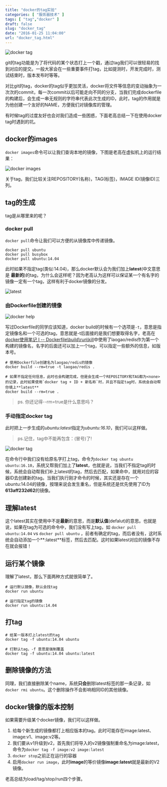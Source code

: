 ```yaml
---
title: "docker的tag实验"
categories: [ "服务器技术" ]
tags: [ "tag","docker" ]
draft: false
slug: "docker_tag"
date: "2016-01-25 11:04:00"
url: "docker_tag.html"
---
```


![docker tag][1]

git的tag功能是为了将代码的某个状态打上一个戳，通过tag我们可以很轻易的找到对应的提交。一般大家会在一些重要事件打tag，比如提测时，开发完成时，测试结束时，版本发布时等等。

对比git的tag，docker的tag似乎更加灵活，docker将文件等信息的变动抽象为一次次的commit，每一次commit以后可能走向不同的分支，当我们完成dockerfile的构建后，会生成一串无规则的字符串代表此次生成的ID，此时，tag的作用就是为他创建一个友好的NAME，方便我们对镜像库的管理。

有时候tag的过度友好也会对我们造成一些困惑，下面老高总结一下在使用docker tag时遇到的坑。

<!--more-->

## docker的images

`docker images`命令可以让我们查询本地的镜像，下图是老高在虚拟机上的运行结果：

![docker images][2]

关于tag，我们比较关注REPOSITORY(名称)，TAG(标签)，IMAGE ID(镜像ID)三列。

## tag的生成

tag是从哪里来的呢？

### docker pull

`docker pull`命令让我们可以方便的从镜像库中传递镜像。

```docker
docker pull ubuntu
docker pull busybox
docker pull ubuntu:14.04
```

此时如果不指定tag(类似:14.04)，那么docker默认会为我们加上**latest**(中文意思是 **最新的**)的tag，为什么会这样呢？因为老高认为这样可以保证某一个有名字的镜像一定有一个tag，这样有利于docker镜像的分发。

![latest][3]

### 由Dockerfile创建的镜像

![docker help][4]

写过Dockerfile的同学应该知道，docker build的时候有一个选项是`-t`，意思是指定镜像名和一个可选的tag，意思就是-t后面接的是我们想要取得名字，老高在[docker使用笔记 I -- Dockerfile\build\run\kill][5]中使用了laogao/redis作为第一个构建的镜像名，名字的后面还可以加上一个tag，可以指定一些额外的信息，如版本号。

```docker
# 使用Dockerfile创建名为laogao/redis的镜像
docker build --rm=true -t laogao/redis .

# 如果不指定任何信息，此时也会构建完成，但是会生成一个REPOSITORY和TAG都为<none>的记录，此时如果使用`docker tag + ID + 新名称`时，并且不指定tag时，系统会自动帮你填上**latest**
docker build --rm=true .
```

> ps. 你还记得--rm=true是什么意思吗？

### 手动指定docker tag

此时把上一步生成的*ubuntu:latest*指定为*ubuntu:16.10*，我们可以这样做。

> ps.记住，tag中不能再包含：(冒号)了!

![docker tag][6]

在命令行中我们没有给原名字打上tag，命令为`docker tag ubuntu ubuntu:16.10`，系统又帮我们加上了**latest**，也就是说，当我们不指定tag的时候，系统会自动帮我们补上latest的tag，然后去匹配，如果命中，就用对应的容器ID去创建新的tag。当我们执行刚才命令的时候，其实还是存在一个ubuntu:14.04的镜像，按理来说会发生重名，但是系统还是优先使用了ID为**613aff232d62**的镜像。

## 理解latest

这个latest其实在使用中不是**最新**的意思，而是**默认值**(defalut)的意思。也就是说，如果在tag为可选的命令中，我们没有写上tag，如 `docker pull ubuntu:14.04` vs `docker pull ubuntu` ，前者有确定的tag，而后者没有，这时系统会自动添加一个**:latest**标签，然后去匹配。这时如果latest对应的镜像不存在就会报错！

## 运行某个镜像

理解了latest，那么下面两种方式就很简单了。

```docker
# 运行默认镜像，默认会找tag
docker run ubuntu

# 运行指定tag的镜像
docker run ubuntu:14.04
```

## 打tag

```
# 给某一版本打上latest的tag
docker tag -f ubuntu:14.04 ubuntu

# 打默认tag，-f 意思是强制覆盖
docker tag -f ubuntu:14.04 ubuntu:latest
```

## 删除镜像的方法

同理，我们直接删除某个name，系统**只会**删除latest标签的那一条记录，如`docker rmi ubuntu`。这个删除操作不会影响相同ID的其他镜像。

## docker镜像的版本控制

如果需要升级某个docker镜像，我们可以这样做。

1. 给每个新生成的镜像都打上相应版本的tag。此时可能存在image:latest、image:v1、image:v2等。
1. 我们要从v1升级到v2，首先我们将导入的v2镜像强制重命名为image:latest，命令为`docker tag -f image:v2 image:latest`
1. `docker stop`之前正在运行的容器
1. 启用`docker run image`，此时**image**的等价镜像**image:latest**就是最新的V2镜像。


老高总结为load/tag/stop/run四个步骤。


  [1]: https://blog.phpgao.com/usr/uploads/2015/11/2256355596.png
  [2]: https://blog.phpgao.com/usr/uploads/2016/01/1825926261.png
  [3]: https://blog.phpgao.com/usr/uploads/2016/01/472074517.png
  [4]: https://blog.phpgao.com/usr/uploads/2016/01/3975782950.png
  [5]: https://blog.phpgao.com/docker-note1.html#%E6%9E%84%E5%BB%BA%E9%95%9C%E5%83%8F
  [6]: https://blog.phpgao.com/usr/uploads/2016/01/1289883122.png